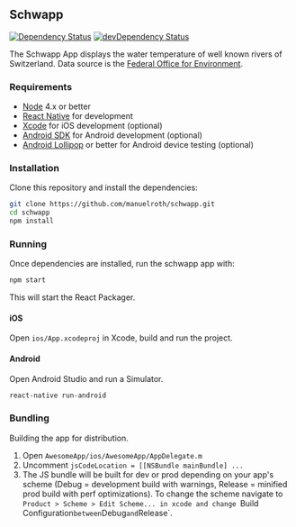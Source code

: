 ## Schwapp

[![Dependency Status](https://david-dm.org/manuelroth/schwapp.svg)](https://david-dm.org/manuelroth/schwapp)
[![devDependency Status](https://david-dm.org/manuelroth/schwapp/dev-status.svg)](https://david-dm.org/manuelroth/schwapp#info=devDependencies)

The Schwapp App displays the water temperature of well known rivers of Switzerland. Data source is the [Federal Office for Environment](http://www.hydrodaten.admin.ch/de/tabelle-der-wassertemperaturen.html).

### Requirements

- [Node](https://nodejs.org) 4.x or better
- [React Native](http://facebook.github.io/react-native/docs/getting-started.html) for development
- [Xcode](https://developer.apple.com/xcode/) for iOS development (optional)
- [Android SDK](https://developer.android.com/sdk/) for Android development (optional)
- [Android Lollipop](https://www.android.com/versions/lollipop-5-0/) or better for Android device testing (optional)

### Installation

Clone this repository and install the dependencies:

```sh
git clone https://github.com/manuelroth/schwapp.git 
cd schwapp
npm install
```

### Running

Once dependencies are installed, run the schwapp app with:

```sh
npm start
```

This will start the React Packager.

#### iOS

Open `ios/App.xcodeproj` in Xcode, build and run the project.

#### Android

Open Android Studio and run a Simulator.

```sh
react-native run-android
```

### Bundling

Building the app for distribution.

1. Open `AwesomeApp/ios/AwesomeApp/AppDelegate.m`
2. Uncomment `jsCodeLocation = [[NSBundle mainBundle] ...`
3. The JS bundle will be built for dev or prod depending on your app's scheme (Debug = development build with warnings, Release = minified prod build with perf optimizations). To change the scheme navigate to `Product > Scheme > Edit Scheme... in xcode and change `Build Configuration` between `Debug` and `Release`.
